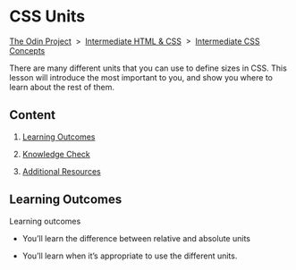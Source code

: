 # CSS Units

[The Odin Project]() &nbsp;>&nbsp; [Intermediate HTML & CSS]() &nbsp;>&nbsp; [Intermediate CSS Concepts]()

There are many different units that you can use to define sizes in CSS. This lesson will introduce the most important to you, and show you where to learn about the rest of them.

## Content

1. [Learning Outcomes](#learning-outcomes)

1. [Knowledge Check](#knowledge-check)
1. [Additional Resources](#additional-resources)

## Learning Outcomes

Learning outcomes

- You’ll learn the difference between relative and absolute units

- You’ll learn when it’s appropriate to use the different units.

